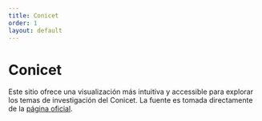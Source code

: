 ```yaml
---
title: Conicet
order: 1
layout: default
---
```


# Conicet

Este sitio ofrece una visualización más intuitiva y accessible para explorar 
los temas de investigación del Conicet. La fuente es tomada directamente de 
la [página oficial](https://ri.conicet.gov.ar/subject/).